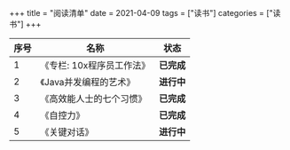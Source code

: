 +++
title = "阅读清单"
date = 2021-04-09
tags = ["读书"]
categories = ["读书"]
+++

| 序号 | 名称                      | 状态       |
| ---- | ------------------------- | ---------- |
| 1    | 《专栏: 10x程序员工作法》 | **已完成** |
| 2    | 《Java并发编程的艺术》    | **进行中** |
| 3    | 《高效能人士的七个习惯》  | **已完成** |
| 4    | 《自控力》                | **已完成** |
| 5    | 《关键对话》              | **进行中** |
